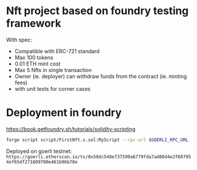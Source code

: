# Nft project based on foundry testing framework

With spec:
- Compatible with ERC-721 standard
- Max 100 tokens
- 0.01 ETH mint cost
- Max 5 Nfts in single transaction
- Owner (ie. deployer) can withdraw funds from the contract (ie. minting fees)
- with unit tests for corner cases

# Deployment in foundry
https://book.getfoundry.sh/tutorials/solidity-scripting
```bash
forge script script/FirstNft.s.sol:MyScript --rpc-url $GOERLI_RPC_URL  --private-key $PRIVATE_KEY --broadcast --verify --etherscan-api-key $ETHERSCAN_KEY -vvvv

```

Deployed on goerli testnet:
`https://goerli.etherscan.io/tx/0x58dc548e737599a6779fda7ad00d4e2f607954ef65df271809700e461b96b70e`